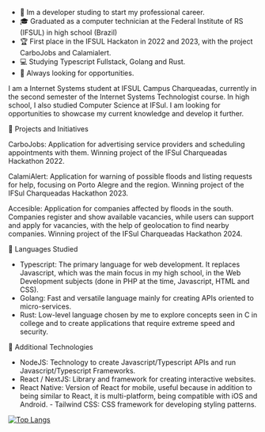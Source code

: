 - 🔭 Im a developer studing to start my professional career.
- 🎓 Graduated as a computer technician at the Federal Institute of RS (IFSUL) in high school (Brazil)
- 🏆 First place in the IFSUL Hackaton in 2022 and 2023, with the project CarboJobs and Calamialert.
- 💻 Studying Typescript Fullstack, Golang and Rust.
- 🚀 Always looking for opportunities.

I am a Internet Systems student at IFSUL Campus Charqueadas, currently in the second semester of the Internet Systems Technologist course. In high school, I also studied Computer Science at IFSul. I am looking for opportunities to showcase my current knowledge and develop it further.

🔹 Projects and Initiatives

CarboJobs: Application for advertising service providers and scheduling appointments with them. Winning project of the IFSul Charqueadas Hackathon 2022.

CalamiAlert: Application for warning of possible floods and listing requests for help, focusing on Porto Alegre and the region. Winning project of the IFSul Charqueadas Hackathon 2023.

Accesible: Application for companies affected by floods in the south. Companies register and show available vacancies, while users can support and apply for vacancies, with the help of geolocation to find nearby companies. Winning project of the IFSul Charqueadas Hackathon 2024.

🔹 Languages ​​Studied
- Typescript: The primary language for web development. It replaces Javascript, which was the main focus in my high school, in the Web Development subjects (done in PHP at the time, Javascript, HTML and CSS).
- Golang: Fast and versatile language mainly for creating APIs oriented to micro-services.
- Rust: Low-level language chosen by me to explore concepts seen in C in college and to create applications that require extreme speed and security.

🔹 Additional Technologies

- NodeJS: Technology to create Javascript/Typescript APIs and run Javascript/Typescript Frameworks.
- React / NextJS: Library and framework for creating interactive websites.
- React Native: Version of React for mobile, useful because in addition to being similar to React, it is multi-platform, being compatible with iOS and Android. - Tailwind CSS: CSS framework for developing styling patterns.

[![Top Langs](https://github-readme-stats.vercel.app/api/top-langs/?username=pedrosouza458&layout=compact&theme=dracula)](https://github.com/anuraghazra/github-readme-stats)


